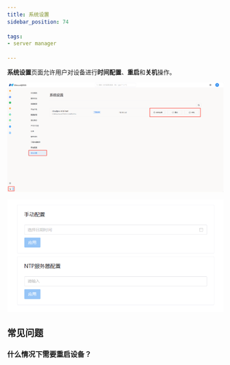 ```yaml
---
title: 系统设置
sidebar_position: 74

tags: 
- server manager

---
```


**系统设置**页面允许用户对设备进行**时间配置**、**重启**和**关机**操作。

![系统设置](./系统设置.png "系统设置")

![时间设置](./时间设置.png "时间设置")

## 常见问题

### 什么情况下需要重启设备？